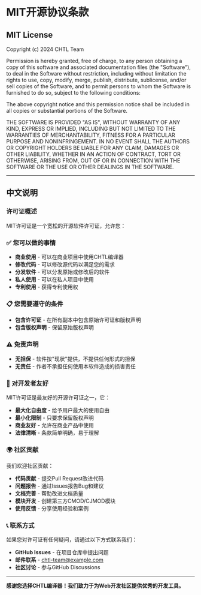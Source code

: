 # MIT开源协议条款

## MIT License

Copyright (c) 2024 CHTL Team

Permission is hereby granted, free of charge, to any person obtaining a copy
of this software and associated documentation files (the "Software"), to deal
in the Software without restriction, including without limitation the rights
to use, copy, modify, merge, publish, distribute, sublicense, and/or sell
copies of the Software, and to permit persons to whom the Software is
furnished to do so, subject to the following conditions:

The above copyright notice and this permission notice shall be included in all
copies or substantial portions of the Software.

THE SOFTWARE IS PROVIDED "AS IS", WITHOUT WARRANTY OF ANY KIND, EXPRESS OR
IMPLIED, INCLUDING BUT NOT LIMITED TO THE WARRANTIES OF MERCHANTABILITY,
FITNESS FOR A PARTICULAR PURPOSE AND NONINFRINGEMENT. IN NO EVENT SHALL THE
AUTHORS OR COPYRIGHT HOLDERS BE LIABLE FOR ANY CLAIM, DAMAGES OR OTHER
LIABILITY, WHETHER IN AN ACTION OF CONTRACT, TORT OR OTHERWISE, ARISING FROM,
OUT OF OR IN CONNECTION WITH THE SOFTWARE OR THE USE OR OTHER DEALINGS IN THE
SOFTWARE.

---

## 中文说明

### 许可证概述

MIT许可证是一个宽松的开源软件许可证，允许您：

### ✅ 您可以做的事情

- **商业使用** - 可以在商业项目中使用CHTL编译器
- **修改代码** - 可以修改源代码以满足您的需求
- **分发软件** - 可以分发原始或修改后的软件
- **私人使用** - 可以在私人项目中使用
- **专利使用** - 获得专利使用权

### 📋 您需要遵守的条件

- **包含许可证** - 在所有副本中包含原始许可证和版权声明
- **包含版权声明** - 保留原始版权声明

### ⚠️ 免责声明

- **无担保** - 软件按"现状"提供，不提供任何形式的担保
- **无责任** - 作者不承担任何使用本软件造成的损害责任

### 🤝 对开发者友好

MIT许可证是最友好的开源许可证之一，它：

- **最大化自由度** - 给予用户最大的使用自由
- **最小化限制** - 只要求保留版权声明
- **商业友好** - 允许在商业产品中使用
- **法律清晰** - 条款简单明确，易于理解

### 🌍 社区贡献

我们欢迎社区贡献：

- **代码贡献** - 提交Pull Request改进代码
- **问题报告** - 通过Issues报告Bug和建议
- **文档完善** - 帮助改进文档质量
- **模块开发** - 创建第三方CMOD/CJMOD模块
- **使用反馈** - 分享使用经验和案例

### 📞 联系方式

如果您对许可证有任何疑问，请通过以下方式联系我们：

- **GitHub Issues** - 在项目仓库中提出问题
- **邮件联系** - chtl-team@example.com
- **社区讨论** - 参与GitHub Discussions

---

**感谢您选择CHTL编译器！我们致力于为Web开发社区提供优秀的开发工具。**